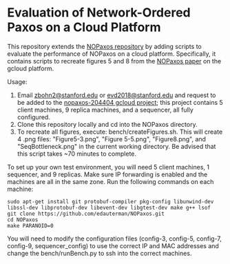 # Evaluation of Network-Ordered Paxos on a Cloud Platform

This repository extends the [NOPaxos repository](https://github.com/UWSysLab/NOPaxos) by adding scripts to evaluate the performance of NOPaxos on a cloud platform. Specifically, it contains scripts to recreate figures 5 and 8 from the [NOPaxos paper](http://homes.cs.washington.edu/~lijl/papers/nopaxos-osdi16.pdf) on the gcloud platform.

Usage:
1. Email zbohn2@stanford.edu or evd2018@stanford.edu and request to be added to the [nopaxos-204404 gcloud project](https://console.cloud.google.com/compute/instances?project=nopaxos-204404); this project contains 5 client machines, 9 replica machines, and a sequencer, all fully configured. 
2. Clone this repository locally and cd into the NOPaxos directory.
3. To recreate all figures, execute: bench/createFigures.sh. This will create 4 .png files: "Figure5-3.png", "Figure 5-5.png", "Figure8.png", and "SeqBottleneck.png" in the current working directory. Be advised that this script takes ~70 minutes to complete.

To set up your own test environment, you will need 5 client machines, 1 sequencer, and 9 replicas. Make sure IP forwarding is enabled and the machines are all in the same zone. Run the following commands on each machine:
~~~~
sudo apt-get install git protobuf-compiler pkg-config libunwind-dev libssl-dev libprotobuf-dev libevent-dev libgtest-dev make g++ lsof
git clone https://github.com/edauterman/NOPaxos.git
cd NOPaxos
make PARANOID=0
~~~~ 
You will need to modify the configuration files (config-3, config-5, config-7, config-9, sequencer_config) to use the correct IP and MAC addresses and change the bench/runBench.py to ssh into the correct machines.


